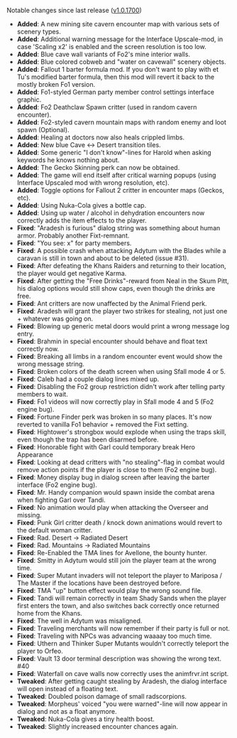 Notable changes since last release ([v1.0.1700](https://github.com/rotators/Fo1in2/releases/tag/v1.0.1700))
- **Added**: A new mining site cavern encounter map with various sets of scenery types.
- **Added**: Additional warning message for the Interface Upscale-mod, in case 'Scaling x2' is enabled and the screen resolution is too low.
- **Added**: Blue cave wall variants of Fo2's mine interior walls.
- **Added**: Blue colored cobweb and "water on cavewall" scenery objects.
- **Added**: Fallout 1 barter formula mod. If you don't want to play with et Tu's modified barter formula, then this mod will revert it back to the mostly broken Fo1 version.
- **Added**: Fo1-styled German party member control settings interface graphic.
- **Added**: Fo2 Deathclaw Spawn critter (used in random cavern encounter).
- **Added**: Fo2-styled cavern mountain maps with random enemy and loot spawn (Optional).
- **Added**: Healing at doctors now also heals crippled limbs.
- **Added**: New blue Cave <-> Desert transition tiles.
- **Added**: Some generic "I don't know"-lines for Harold when asking keywords he knows nothing about.
- **Added**: The Gecko Skinning perk can now be obtained.
- **Added**: The game will end itself after critical warning popups (using Interface Upscaled mod with wrong resolution, etc).
- **Added**: Toggle options for Fallout 2 critter in encounter maps (Geckos, etc).
- **Added**: Using Nuka-Cola gives a bottle cap.
- **Added**: Using up water / alcohol in dehydration encounters now correctly adds the item effects to the player.
- **Fixed**: "Aradesh is furious" dialog string was something about human armor. Probably another Fixt-remnant.
- **Fixed**: "You see: x" for party members.
- **Fixed**: A possible crash when attacking Adytum with the Blades while a caravan is still in town and about to be deleted (issue #31).
- **Fixed**: After defeating the Khans Raiders and returning to their location, the player would get negative Karma.
- **Fixed**: After getting the "Free Drinks"-reward from Neal in the Skum Pitt, his dialog options would still show caps, even though the drinks are free.
- **Fixed**: Ant critters are now unaffected by the Animal Friend perk.
- **Fixed**: Aradesh will grant the player two strikes for stealing, not just one + whatever was going on.
- **Fixed**: Blowing up generic metal doors would print a wrong message log entry.
- **Fixed**: Brahmin in special encounter should behave and float text correctly now.
- **Fixed**: Breaking all limbs in a random encounter event would show the wrong message string.
- **Fixed**: Broken colors of the death screen when using Sfall mode 4 or 5.
- **Fixed**: Caleb had a couple dialog lines mixed up.
- **Fixed**: Disabling the Fo2 group restriction didn't work after telling party members to wait.
- **Fixed**: Fo1 videos will now correctly play in Sfall mode 4 and 5 (Fo2 engine bug).
- **Fixed**: Fortune Finder perk was broken in so many places. It's now reverted to vanilla Fo1 behavior + removed the Fixt setting.
- **Fixed**: Hightower's strongbox would explode when using the traps skill, even though the trap has been disarmed before.
- **Fixed**: Honorable fight with Garl could temporary break Hero Appearance
- **Fixed**: Looking at dead critters with "no stealing"-flag in combat would remove action points if the player is close to them (Fo2 engine bug).
- **Fixed**: Money display bug in dialog screen after leaving the barter interface (Fo2 engine bug).
- **Fixed**: Mr. Handy companion would spawn inside the combat arena when fighting Garl over Tandi.
- **Fixed**: No animation would play when attacking the Overseer and missing. 
- **Fixed**: Punk Girl critter death / knock down animations would revert to the default woman critter.
- **Fixed**: Rad. Desert -> Radiated Desert
- **Fixed**: Rad. Mountains -> Radiated Mountains
- **Fixed**: Re-Enabled the TMA lines for Avellone, the bounty hunter.
- **Fixed**: Smitty in Adytum would still join the player team at the wrong time.
- **Fixed**: Super Mutant invaders will not teleport the player to Mariposa / The Master if the locations have been destroyed before.
- **Fixed**: TMA "up" button effect would play the wrong sound file.
- **Fixed**: Tandi will remain correctly in team Shady Sands when the player first enters the town, and also switches back correctly once returned home from the Khans.
- **Fixed**: The well in Adytum was misaligned.
- **Fixed**: Traveling merchants will now remember if their party is full or not.
- **Fixed**: Traveling with NPCs was advancing waaaay too much time.
- **Fixed**: Uthern and Thinker Super Mutants wouldn't correctly teleport the player to Orfeo.
- **Fixed**: Vault 13 door terminal description was showing the wrong text. #40
- **Fixed**: Waterfall on cave walls now correctly uses the animfrvr.int script.
- **Tweaked**: After getting caught stealing by Aradesh, the dialog interface will open instead of a floating text.
- **Tweaked**: Doubled poison damage of small radscorpions.
- **Tweaked**: Morpheus' voiced "you were warned"-line will now appear in dialog and not as a float anymore.
- **Tweaked**: Nuka-Cola gives a tiny health boost.
- **Tweaked**: Slightly increased encounter chances again.
